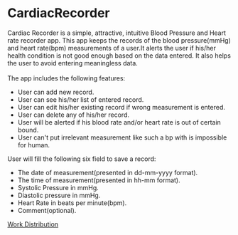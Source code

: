 # CardiacRecorder
Cardiac Recorder is a simple, attractive, intuitive Blood Pressure and Heart rate recorder app. This app keeps the records of the blood pressure(mmHg) and heart rate(bpm) measurements of a user.It alerts the user if his/her health condition is not good enough based on the data entered. It also helps the user to avoid entering meaningless data. 
<br><br>
The app includes the following features:
<br>
<ul>
<li>User can add new record.</li>

<li>User can see his/her list of entered record.</li>
<li>User can edit his/her existing record if wrong measurement is entered.</li>
<li>User can delete any of his/her record.
<li>User will be alerted if his blood rate and/or heart rate is out of certain bound.</li>
<li>User can't put irrelevant measurement like such a bp with is impossible for human.</li>
</ul>
User will fill the following six field to save a record:
<br>
<ul>
<li>The date of measurement(presented in dd-mm-yyyy format).</li>
<li>The time of measurement(presented in hh-mm format).</li>
<li>Systolic Pressure in mmHg.</li>
<li>Diastolic pressure in mmHg.</li>
<li>Heart Rate in beats per minute(bpm).</li>
<li>Comment(optional).</li>
</ul>

<a href="https://github.com/shihab-newaz/CardiacRecorder/wiki/workDistribution">Work Distribution</a>
